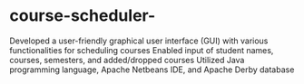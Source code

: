 # course-scheduler-
Developed a user-friendly graphical user interface (GUI) with various functionalities for scheduling courses
Enabled input of student names, courses, semesters, and added/dropped courses
Utilized Java programming language, Apache Netbeans IDE, and Apache Derby database
